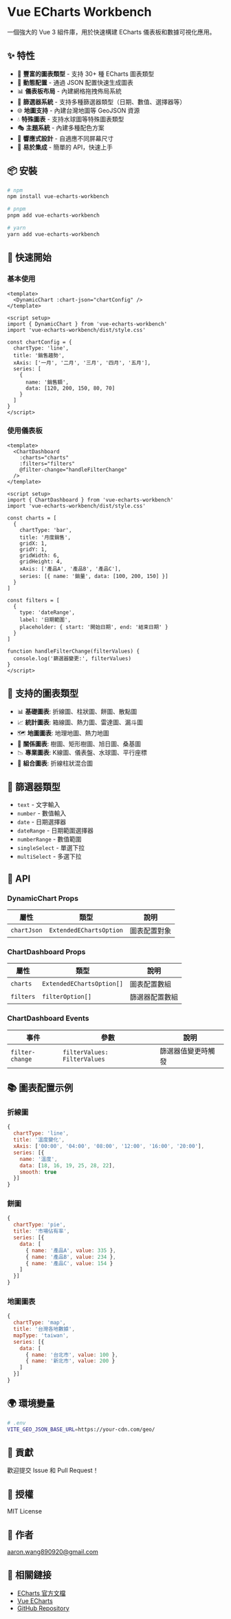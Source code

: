 # Vue ECharts Workbench

一個強大的 Vue 3 組件庫，用於快速構建 ECharts 儀表板和數據可視化應用。

## ✨ 特性

- 🎨 **豐富的圖表類型** - 支持 30+ 種 ECharts 圖表類型
- 🔧 **動態配置** - 通過 JSON 配置快速生成圖表
- 📊 **儀表板布局** - 內建網格拖拽佈局系統
- 🎯 **篩選器系統** - 支持多種篩選器類型（日期、數值、選擇器等）
- 🌐 **地圖支持** - 內建台灣地圖等 GeoJSON 資源
- 💧 **特殊圖表** - 支持水球圖等特殊圖表類型
- 🎭 **主題系統** - 內建多種配色方案
- 📱 **響應式設計** - 自適應不同屏幕尺寸
- 🔌 **易於集成** - 簡單的 API，快速上手

## 📦 安裝

```bash
# npm
npm install vue-echarts-workbench

# pnpm
pnpm add vue-echarts-workbench

# yarn
yarn add vue-echarts-workbench
```

## 🚀 快速開始

### 基本使用

```vue
<template>
  <DynamicChart :chart-json="chartConfig" />
</template>

<script setup>
import { DynamicChart } from 'vue-echarts-workbench'
import 'vue-echarts-workbench/dist/style.css'

const chartConfig = {
  chartType: 'line',
  title: '銷售趨勢',
  xAxis: ['一月', '二月', '三月', '四月', '五月'],
  series: [
    {
      name: '銷售額',
      data: [120, 200, 150, 80, 70]
    }
  ]
}
</script>
```

### 使用儀表板

```vue
<template>
  <ChartDashboard
    :charts="charts"
    :filters="filters"
    @filter-change="handleFilterChange"
  />
</template>

<script setup>
import { ChartDashboard } from 'vue-echarts-workbench'
import 'vue-echarts-workbench/dist/style.css'

const charts = [
  {
    chartType: 'bar',
    title: '月度銷售',
    gridX: 1,
    gridY: 1,
    gridWidth: 6,
    gridHeight: 4,
    xAxis: ['產品A', '產品B', '產品C'],
    series: [{ name: '銷量', data: [100, 200, 150] }]
  }
]

const filters = [
  {
    type: 'dateRange',
    label: '日期範圍',
    placeholder: { start: '開始日期', end: '結束日期' }
  }
]

function handleFilterChange(filterValues) {
  console.log('篩選器變更:', filterValues)
}
</script>
```

## 📖 支持的圖表類型

- 📊 **基礎圖表**: 折線圖、柱狀圖、餅圖、散點圖
- 📈 **統計圖表**: 箱線圖、熱力圖、雷達圖、漏斗圖
- 🗺️ **地圖圖表**: 地理地圖、熱力地圖
- 🌳 **關係圖表**: 樹圖、矩形樹圖、旭日圖、桑基圖
- 📉 **專業圖表**: K線圖、儀表盤、水球圖、平行座標
- 🎯 **組合圖表**: 折線柱狀混合圖

## 🎨 篩選器類型

- `text` - 文字輸入
- `number` - 數值輸入
- `date` - 日期選擇器
- `dateRange` - 日期範圍選擇器
- `numberRange` - 數值範圍
- `singleSelect` - 單選下拉
- `multiSelect` - 多選下拉

## 🔧 API

### DynamicChart Props

| 屬性 | 類型 | 說明 |
|------|------|------|
| `chartJson` | `ExtendedEChartsOption` | 圖表配置對象 |

### ChartDashboard Props

| 屬性 | 類型 | 說明 |
|------|------|------|
| `charts` | `ExtendedEChartsOption[]` | 圖表配置數組 |
| `filters` | `filterOption[]` | 篩選器配置數組 |

### ChartDashboard Events

| 事件 | 參數 | 說明 |
|------|------|------|
| `filter-change` | `filterValues: FilterValues` | 篩選器值變更時觸發 |

## 📚 圖表配置示例

### 折線圖

```javascript
{
  chartType: 'line',
  title: '溫度變化',
  xAxis: ['00:00', '04:00', '08:00', '12:00', '16:00', '20:00'],
  series: [{
    name: '溫度',
    data: [18, 16, 19, 25, 28, 22],
    smooth: true
  }]
}
```

### 餅圖

```javascript
{
  chartType: 'pie',
  title: '市場佔有率',
  series: [{
    data: [
      { name: '產品A', value: 335 },
      { name: '產品B', value: 234 },
      { name: '產品C', value: 154 }
    ]
  }]
}
```

### 地圖圖表

```javascript
{
  chartType: 'map',
  title: '台灣各地數據',
  mapType: 'taiwan',
  series: [{
    data: [
      { name: '台北市', value: 100 },
      { name: '新北市', value: 200 }
    ]
  }]
}
```

## 🌍 環境變量

```bash
# .env
VITE_GEO_JSON_BASE_URL=https://your-cdn.com/geo/
```

## 🤝 貢獻

歡迎提交 Issue 和 Pull Request！

## 📄 授權

MIT License

## 👤 作者

<aaron.wang890920@gmail.com>

## 🔗 相關鏈接

- [ECharts 官方文檔](https://echarts.apache.org/)
- [Vue ECharts](https://github.com/ecomfe/vue-echarts)
- [GitHub Repository](https://github.com/XiaoGuang920/vue-echarts-workbench)
